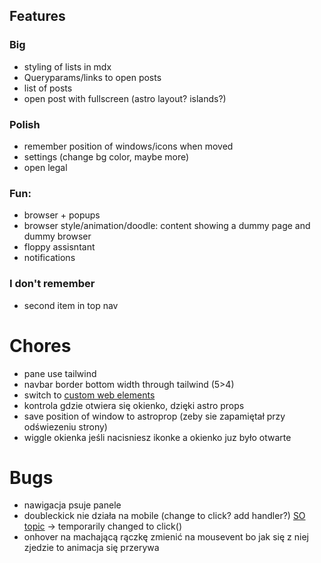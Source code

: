 ## Features

### Big

- styling of lists in mdx
- Queryparams/links to open posts
- list of posts
- open post with fullscreen (astro layout? islands?)

### Polish

- remember position of windows/icons when moved
- settings (change bg color, maybe more)
- open legal

### Fun:

- browser + popups
- browser style/animation/doodle: content showing a dummy page and dummy browser
- floppy assisntant
- notifications

### I don't remember

- second item in top nav

# Chores

- pane use tailwind
- navbar border bottom width through tailwind (5>4)
- switch to [custom web elements](https://docs.astro.build/en/guides/client-side-scripts/#web-components-with-custom-elements)
- kontrola gdzie otwiera się okienko, dzięki astro props
- save position of window to astroprop (zeby sie zapamiętał przy odświezeniu strony)
- wiggle okienka jeśli nacisniesz ikonke a okienko juz było otwarte

# Bugs
- nawigacja psuje panele
- doubleckick nie działa na mobile (change to click? add handler?) [SO topic](https://stackoverflow.com/questions/28940676/how-to-make-ondblclick-event-works-on-phone) -> temporarily changed to click()
- onhover na machającą rączkę zmienić na mousevent bo jak się z niej zjedzie to animacja się przerywa